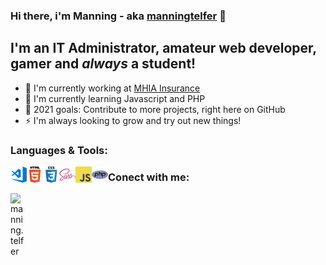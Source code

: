 ### Hi there, i'm Manning - aka [manningtelfer][github] 👋

## I'm an IT Administrator, amateur web developer, gamer and *always* a student!
- 💼 I'm currently working at [MHIA Insurance]
- 🌱 I'm currently learning Javascript and PHP
- 🥅 2021 goals: Contribute to more projects, right here on GitHub
- ⚡ I'm always looking to grow and try out new things!

### Languages & Tools:

<img align="left" alt="Visual Studio Code" width="26px" src="https://raw.githubusercontent.com/github/explore/80688e429a7d4ef2fca1e82350fe8e3517d3494d/topics/visual-studio-code/visual-studio-code.png" />
<img align="left" alt="HTML5" width="26px" src="https://raw.githubusercontent.com/github/explore/80688e429a7d4ef2fca1e82350fe8e3517d3494d/topics/html/html.png" />
<img align="left" alt="CSS3" width="26px" src="https://raw.githubusercontent.com/github/explore/80688e429a7d4ef2fca1e82350fe8e3517d3494d/topics/css/css.png" />
<img align="left" alt="Sass" width="26px" src="https://raw.githubusercontent.com/github/explore/80688e429a7d4ef2fca1e82350fe8e3517d3494d/topics/sass/sass.png" />
<img align="left" alt="JavaScript" width="26px" src="https://raw.githubusercontent.com/github/explore/80688e429a7d4ef2fca1e82350fe8e3517d3494d/topics/javascript/javascript.png" />
<img align="left" alt="PHP" width="26px" src="https://raw.githubusercontent.com/github/explore/ccc16358ac4530c6a69b1b80c7223cd2744dea83/topics/php/php.png" />

### Conect with me:

[<img align="left" alt="manning.telfer" width="25px" src="https://cdn.jsdelivr.net/npm/simple-icons@v3/icons/linkedin.svg" />][linkedin]

<br />
<br />

[MHIA Insurance]: https://github.com/MHIA-Insurance
[linkedin]: https://linkedin.com/in/manningtelfer
[github]: https://github.com/manningtelfer
